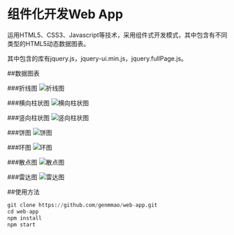 # 组件化开发Web App

运用HTML5、CSS3、Javascript等技术，采用组件式开发模式，其中包含有不同类型的HTML5动态数据图表。

其中包含的库有jquery.js，jquery-ui.min.js，jquery.fullPage.js。

##数据图表

###折线图
![折线图](https://github.com/genmmao/MarkdownPhotos/blob/master/web-app-photos/polyline.png?raw=true "折线图")  

###横向柱状图
![横向柱状图](https://github.com/genmmao/MarkdownPhotos/blob/master/web-app-photos/bar.png?raw=true "横向柱状图")  

###竖向柱状图
![竖向柱状图](https://github.com/genmmao/MarkdownPhotos/blob/master/web-app-photos/bar_v.png?raw=true "竖向柱状图")  

###饼图
![饼图](https://github.com/genmmao/MarkdownPhotos/blob/master/web-app-photos/pie.png?raw=true "饼图")  

###环图
![环图](https://github.com/genmmao/MarkdownPhotos/blob/master/web-app-photos/ring.png?raw=true "环图")  

###散点图
![散点图](https://github.com/genmmao/MarkdownPhotos/blob/master/web-app-photos/point.png?raw=true "散点图")  

###雷达图
![雷达图](https://github.com/genmmao/MarkdownPhotos/blob/master/web-app-photos/radar.png?raw=true "雷达图")  


##使用方法
```python
git clone https://github.com/genmmao/web-app.git
cd web-app
npm install
npm start
```